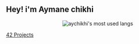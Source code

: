 <h2 align="left">Hey! i'm Aymane chikhi</h2>

<div align="center"><img align="center" src="https://github-readme-stats.vercel.app/api/top-langs/?username=aychikhi&layout=compact&theme=radical" alt="aychikhi's most used langs"/></div>
<div align="center">
</div>

[42 Projects](https://github.com/aychikhi?tab=repositories&q=42-&type=&language=&sort=)
